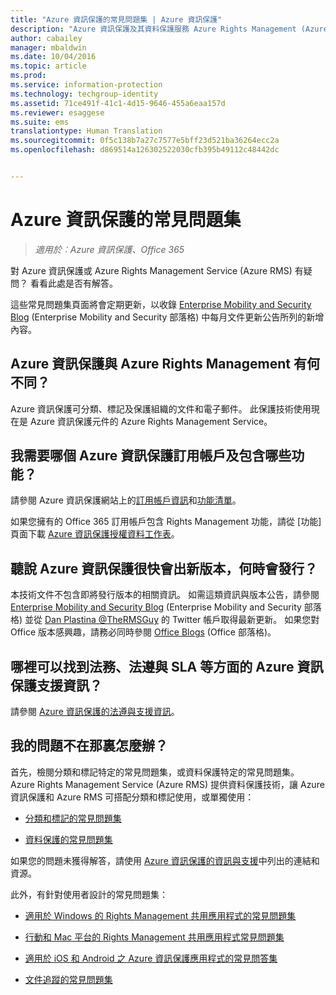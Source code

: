 ```yaml
---
title: "Azure 資訊保護的常見問題集 | Azure 資訊保護"
description: "Azure 資訊保護及其資料保護服務 Azure Rights Management (Azure RMS) 的一些常見問題集。"
author: cabailey
manager: mbaldwin
ms.date: 10/04/2016
ms.topic: article
ms.prod: 
ms.service: information-protection
ms.technology: techgroup-identity
ms.assetid: 71ce491f-41c1-4d15-9646-455a6eaa157d
ms.reviewer: esaggese
ms.suite: ems
translationtype: Human Translation
ms.sourcegitcommit: 0f5c138b7a27c7577e5bff23d521ba36264ecc2a
ms.openlocfilehash: d869514a126302522030cfb395b49112c48442dc


---
```


# Azure 資訊保護的常見問題集

>*適用於︰Azure 資訊保護、Office 365*

對 Azure 資訊保護或 Azure Rights Management Service (Azure RMS) 有疑問？ 看看此處是否有解答。

這些常見問題集頁面將會定期更新，以收錄 [Enterprise Mobility and Security Blog](https://blogs.technet.microsoft.com/enterprisemobility/?product=azure-information-protection,azure-rights-management-services) (Enterprise Mobility and Security 部落格) 中每月文件更新公告所列的新增內容。

## Azure 資訊保護與 Azure Rights Management 有何不同？

Azure 資訊保護可分類、標記及保護組織的文件和電子郵件。 此保護技術使用現在是 Azure 資訊保護元件的 Azure Rights Management Service。

## 我需要哪個 Azure 資訊保護訂用帳戶及包含哪些功能？
請參閱 Azure 資訊保護網站上的[訂用帳戶資訊](https://www.microsoft.com/en-us/cloud-platform/azure-information-protection-pricing)和[功能清單](https://www.microsoft.com/en-us/cloud-platform/azure-information-protection-features)。 

如果您擁有的 Office 365 訂用帳戶包含 Rights Management 功能，請從 [功能] 頁面下載 [Azure 資訊保護授權資料工作表](http://download.microsoft.com/download/E/C/F/ECF42E71-4EC0-48FF-AA00-577AC14D5B5C/Azure_Information_Protection_licensing_datasheet_EN-US.pdf)。

## 聽說 Azure 資訊保護很快會出新版本，何時會發行？

本技術文件不包含即將發行版本的相關資訊。 如需這類資訊與版本公告，請參閱 [Enterprise Mobility and Security Blog](https://blogs.technet.microsoft.com/enterprisemobility/?product=azure-information-protection,azure-rights-management-services) (Enterprise Mobility and Security 部落格) 並從 [Dan Plastina @TheRMSGuy](https://twitter.com/TheRMSGuy) 的 Twitter 帳戶取得最新更新。 如果您對 Office 版本感興趣，請務必同時參閱 [Office Blogs](https://blogs.office.com/) (Office 部落格)。

## 哪裡可以找到法務、法遵與 SLA 等方面的 Azure 資訊保護支援資訊？

請參閱 [Azure 資訊保護的法遵與支援資訊](../understand-explore/compliance.md)。

## 我的問題不在那裏怎麼辦？

首先，檢閱分類和標記特定的常見問題集，或資料保護特定的常見問題集。 Azure Rights Management Service (Azure RMS) 提供資料保護技術，讓 Azure 資訊保護和 Azure RMS 可搭配分類和標記使用，或單獨使用： 

- [分類和標記的常見問題集](faqs-infoprotect.md)

- [資料保護的常見問題集](faqs-rms.md)

如果您的問題未獲得解答，請使用 [Azure 資訊保護的資訊與支援](information-support.md)中列出的連結和資源。

此外，有針對使用者設計的常見問題集：

-   [適用於 Windows 的 Rights Management 共用應用程式的常見問題集](https://technet.microsoft.com/dn467883)

-   [行動和 Mac 平台的 Rights Management 共用應用程式常見問題集](https://technet.microsoft.com/dn451248)

- [適用於 iOS 和 Android 之 Azure 資訊保護應用程式的常見問答集](../rms-client/mobile-app-faq.md)

-   [文件追蹤的常見問題集](http://go.microsoft.com/fwlink/?LinkId=523977)





<!--HONumber=Oct16_HO1-->


